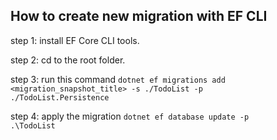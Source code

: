 ## How to create new migration with EF CLI
step 1: install EF Core CLI tools.

step 2: cd to the root folder.

step 3: run this command <code>dotnet ef migrations add <migration_snapshot_title> -s ./TodoList -p ./TodoList.Persistence</code>

step 4: apply the migration <code>dotnet ef database  update -p .\TodoList</code>